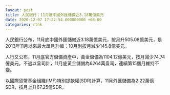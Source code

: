 ```yaml
---
layout: post
title: 人民銀行：11月底中國外匯儲備近3.18萬億美元
date: 2020-12-07 17:22:54.000000000 +08:00
categories: rthk
---
```


人民銀行公布，11月底中國外匯儲備近3.18萬億美元，按月升505.08億美元，是2013年11月以來最大單月升幅；10月則按月減少145.8億美元。

人行又公布，11月底官方儲備資產中，黃金儲備為1104.12億美元，按月減少74.74億美元。不過以盎司計，11月底黃金儲備為6264萬盎司，連續第15個月維持不變。

以國際貨幣基金組織(IMF)特別提款權(SDR)計算，11月外匯儲備為2.22萬億SDR，按月上升67.25億SDR。
